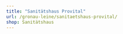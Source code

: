 ```yaml
---
title: "Sanitätshaus Provital"
url: /gronau-leine/sanitaetshaus-provital/
shop: Sanitätshaus
---
```

